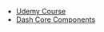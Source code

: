 
* [Udemy Course](https://eylearning.udemy.com/course/interactive-python-dashboards-with-plotly-and-dash/learn/lecture/10177278#overview)
* [Dash Core Components](https://dash.plotly.com/dash-core-components)
